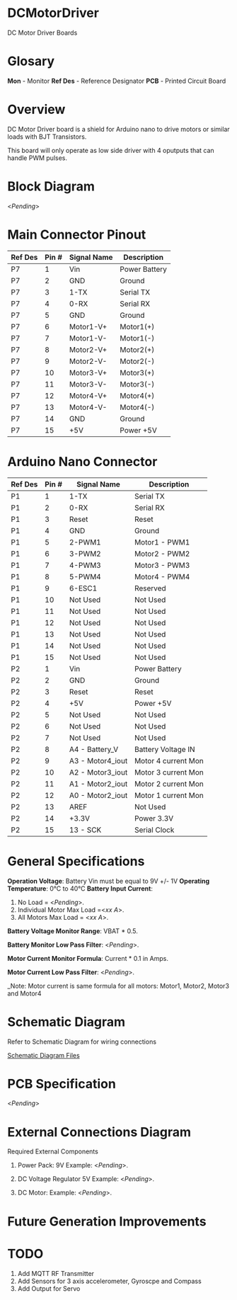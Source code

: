 # DCMotorDriver
DC Motor Driver Boards

# Glosary

**Mon** - Monitor
**Ref Des** - Reference Designator
**PCB** - Printed Circuit Board


# Overview

DC Motor Driver board is a shield for Arduino nano to drive motors or similar loads with BJT Transistors.

This board will only operate as low side driver with 4 oputputs that can handle PWM pulses.

# Block Diagram

<_Pending_>

# Main Connector Pinout

|  Ref Des      | Pin #         | Signal Name   | Description        |
| ------------- |---------------| --------------|--------------------|
| P7            | 1             | Vin           |  Power Battery     |
| P7            | 2             | GND           |  Ground            |
| P7            | 3             | 1-TX          |  Serial TX         |
| P7            | 4             | 0-RX          |  Serial RX         |
| P7            | 5             | GND           |  Ground            |
| P7            | 6             | Motor1-V+     |  Motor1(+)         |
| P7            | 7             | Motor1-V-     |  Motor1(-)         |
| P7            | 8             | Motor2-V+     |  Motor2(+)         |
| P7            | 9             | Motor2-V-     |  Motor2(-)         |
| P7            | 10            | Motor3-V+     |  Motor3(+)         |
| P7            | 11            | Motor3-V-     |  Motor3(-)         |
| P7            | 12            | Motor4-V+     |  Motor4(+)         |
| P7            | 13            | Motor4-V-     |  Motor4(-)         |
| P7            | 14            | GND           |  Ground            |
| P7            | 15            | +5V           |  Power +5V         |

# Arduino Nano Connector

|  Ref Des      | Pin #         | Signal Name      | Description         |
| ------------- |---------------| -----------------|---------------------|
| P1            | 1             | 1-TX             |  Serial TX          |
| P1            | 2             | 0-RX             |  Serial RX          |
| P1            | 3             | Reset            |  Reset              |
| P1            | 4             | GND              |  Ground             |
| P1            | 5             | 2-PWM1           |  Motor1 - PWM1      |
| P1            | 6             | 3-PWM2           |  Motor2 - PWM2      |
| P1            | 7             | 4-PWM3           |  Motor3 - PWM3      |
| P1            | 8             | 5-PWM4           |  Motor4 - PWM4      |
| P1            | 9             | 6-ESC1           |  Reserved           |
| P1            | 10            | Not Used         |  Not Used           |
| P1            | 11            | Not Used         |  Not Used           |
| P1            | 12            | Not Used         |  Not Used           |
| P1            | 13            | Not Used         |  Not Used           |
| P1            | 14            | Not Used         |  Not Used           |
| P1            | 15            | Not Used         |  Not Used           |
| P2            | 1             | Vin              |  Power Battery      |
| P2            | 2             | GND              |  Ground             |
| P2            | 3             | Reset            |  Reset              |
| P2            | 4             | +5V              |  Power +5V          |
| P2            | 5             | Not Used         |  Not Used           |
| P2            | 6             | Not Used         |  Not Used           |
| P2            | 7             | Not Used         |  Not Used           |
| P2            | 8             | A4 - Battery_V   |  Battery Voltage IN |
| P2            | 9             | A3 - Motor4_iout | Motor 4 current Mon |
| P2            | 10            | A2 - Motor3_iout | Motor 3 current Mon |
| P2            | 11            | A1 - Motor2_iout | Motor 2 current Mon |
| P2            | 12            | A0 -  Motor2_iout| Motor 1 current Mon |
| P2            | 13            | AREF             | Not Used            |
| P2            | 14            | +3.3V            | Power 3.3V          |
| P2            | 15            | 13 - SCK         | Serial Clock        |


# General Specifications

**Operation Voltage**: Battery Vin must be equal to 9V +/- 1V
**Operating Temperature**: 0°C to 40°C
**Battery Input Current**:
1.  No Load = <_Pending_>.
2.  Individual Motor Max Load =<_xx A_>.
3.  All Motors Max Load = <_xx A_>.

**Battery Voltage Monitor Range**:  VBAT * 0.5.

**Battery Monitor Low Pass Filter**: <_Pending_>.

**Motor Current Monitor Formula**: Current * 0.1 in Amps.

**Motor Current Low Pass Filter**: <_Pending_>.


_Note: Motor current is same formula for all motors: Motor1, Motor2, Motor3 and Motor4

# Schematic Diagram

Refer to Schematic Diagram for wiring connections

[Schematic Diagram Files](PBSS5480X_Motor_Driver.sch)

# PCB Specification

<_Pending_>

# External Connections Diagram

Required External Components

1.  Power Pack: 9V
Example:
<_Pending_>.

2.  DC Voltage Regulator 5V
Example:
<_Pending_>.

2.  DC Motor: 
Example:
<_Pending_>.

# Future Generation Improvements
# TODO
1.  Add MQTT RF Transmitter
2.  Add Sensors for 3 axis accelerometer, Gyroscpe and Compass
3.  Add Output for Servo







